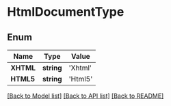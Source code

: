 # HtmlDocumentType

## Enum
Name | Type | Value
------------ | ------------- | -------------
**XHTML** | **string** | 'Xhtml'
**HTML5** | **string** | 'Html5'


[[Back to Model list]](../README.md#documentation-for-models) [[Back to API list]](../README.md#documentation-for-api-endpoints) [[Back to README]](../README.md)


